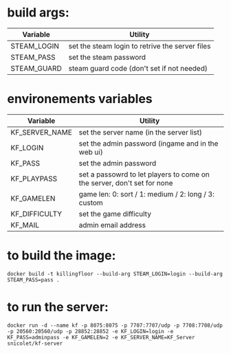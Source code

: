# build args:
|Variable       | Utility                                         |
|---------------|-------------------------------------------------|
|STEAM_LOGIN    | set the steam login to retrive the server files |
|STEAM_PASS     | set the steam password                          |
|STEAM_GUARD    | steam guard code (don't set if not needed)      |

# environements variables
|Variable         | Utility                                                                   |
|-----------------|---------------------------------------------------------------------------|
|KF_SERVER_NAME   | set the server name (in the server list)                                  |
|KF_LOGIN         | set the admin password (ingame and in the web ui)                         |
|KF_PASS          | set the admin password                                                    |
|KF_PLAYPASS      | set a passowrd to let players to come on the server, don't set for none   |
|KF_GAMELEN       | game len: 0: sort / 1: medium / 2: long / 3: custom                       |
|KF_DIFFICULTY    | set the game difficulty                                                   |
|KF_MAIL          | admin email address                                                       |

# to build the image:
```shell
docker build -t killingfloor --build-arg STEAM_LOGIN=login --build-arg STEAM_PASS=pass .
```

# to run the server:
```shell
docker run -d --name kf -p 8075:8075 -p 7707:7707/udp -p 7708:7708/udp -p 20560:20560/udp -p 28852:28852 -e KF_LOGIN=login -e KF_PASS=adminpass -e KF_GAMELEN=2 -e KF_SERVER_NAME=KF_Server snicolet/kf-server
```
